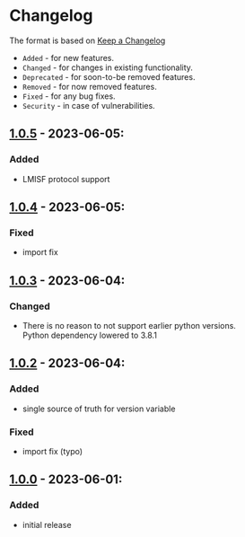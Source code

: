 # Changelog

The format is based on [Keep a Changelog](https://keepachangelog.com/en/1.0.0/)

- `Added` - for new features.
- `Changed` - for changes in existing functionality.
- `Deprecated` - for soon-to-be removed features.
- `Removed` - for now removed features.
- `Fixed` - for any bug fixes.
- `Security` - in case of vulnerabilities.

## [1.0.5] - 2023-06-05:
### Added
- LMISF protocol support 

## [1.0.4] - 2023-06-05:
### Fixed
- import fix 

## [1.0.3] - 2023-06-04:
### Changed
- There is no reason to not support earlier python versions.  
  Python dependency lowered to 3.8.1

## [1.0.2] - 2023-06-04:
### Added
- single source of truth for version variable
### Fixed
- import fix (typo)

## [1.0.0] - 2023-06-01:
### Added
- initial release

[1.0.0]: https://github.com/arussu/mon2pcap/releases/tag/v1.0.0
[1.0.2]: https://github.com/arussu/mon2pcap/compare/v1.0.0...v1.0.2
[1.0.3]: https://github.com/arussu/mon2pcap/compare/v1.0.2...v1.0.3
[1.0.4]: https://github.com/arussu/mon2pcap/compare/v1.0.3...v1.0.4
[1.0.5]: https://github.com/arussu/mon2pcap/compare/v1.0.5...v1.0.5
